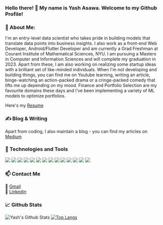 ### Hello there! 👋 My name is Yash Asawa. Welcome to my Github Profile! 

### 🔭 About Me:
I'm an entry-level data scientist who takes pride in building models that translate data points into business insights. I also work as a front-end Web Developer, Android/Flutter Developer and am currently a Grad Freshman at Courant Institute of Mathematical Sciences, NYU. I am pursuing a Masters in Computer and Information Sciences and will complete my graduation in 2023. Apart from these, I am also working on realizing some startup ideas with a brilliant set of like-minded individuals. When I'm not developing and building things, you can find me on Youtube learning, writing an article, binge-watching an action-packed drama or a cringe-packed comedy that lifts me up depending on my mood. 
Finance and Portfolio Selection are my favourite domains these days and I've been implementing a variety of ML models to optimize portfolios.

Here's my <a href = "https://drive.google.com/file/d/1Vb18b6jo_8rrkXfQt7YNBH1t5zXWyyGQ/view?usp=sharing">Resume</a> 

### ✍ Blog & Writing 
Apart from coding, I also maintain a blog - you can find my articles on <a href = "https://medium.com/@yash17bce2296"> Medium </a>

### 🔧 Technologies and Tools 
![](https://img.shields.io/badge/Code-Python-informational?style=flat&logo=python&logoColor=white&color=2bbc8a)
![](https://img.shields.io/badge/Code-Java-informational?style=flat&logo=java&logoColor=white&color=2bbc8a) 
![](https://img.shields.io/badge/Code-Flutter-informational?style=flat&logo=flutter&logoColor=white&color=2bbc8a) 
![](https://img.shields.io/badge/Code-HTML-informational?style=flat&logo=html&logoColor=white&color=2bbc8a) 
![](https://img.shields.io/badge/Code-CSS-informational?style=flat&logo=css&logoColor=white&color=2bbc8a) 
![](https://img.shields.io/badge/Code-JavaScript-informational?style=flat&logo=javascript&logoColor=white&color=2bbc8a)
![](https://img.shields.io/badge/Editor-Jupyter_Notebook-informational?style=flat&logo=jupyter&logoColor=white&color=2bbc8a)
![](https://img.shields.io/badge/Editor-IntelliJ_IDEA-informational?style=flat&logo=intellij-idea&logoColor=white&color=2bbc8a)
![](https://img.shields.io/badge/Editor-Visual_Studio-informational?style=flat&logo=intellij-idea&logoColor=white&color=2bbc8a)
![](https://img.shields.io/badge/Tools-Docker-informational?style=flat&logo=docker&logoColor=white&color=2bbc8a)
![](https://img.shields.io/badge/Tools-Github-informational?style=flat&logo=github&logoColor=white&color=2bbc8a)
![](https://img.shields.io/badge/Tools-Gitlab-informational?style=flat&logo=gitlab&logoColor=white&color=2bbc8a)
![](https://img.shields.io/badge/Tools-Atom-informational?style=flat&logo=atom&logoColor=white&color=2bbc8a)
![](https://img.shields.io/badge/Tools-MongoDB-informational?style=flat&logo=mongodb&logoColor=white&color=2bbc8a)

### 📫 Contact Me
💌 <a href="mailto:yash17bce2296@gmail.com"> Gmail</a> <br>
📱 <a href = "https://www.linkedin.com/in/yash-asawa/"> Linkedin </a>

### 📈 Github Stats

![Yash's Github Stats](https://github-readme-stats.vercel.app/api?username=YashAsawa&show_icons=true&theme=radical&layout=compact)
[![Top Langs](https://github-readme-stats.vercel.app/api/top-langs/?username=YashAsawa&show_icons=true&theme=radical&layout=compact)](https://github.com/YashAsawa/github-readme-stats)



